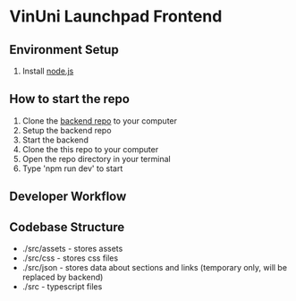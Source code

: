 # VinUni Launchpad Frontend

## Environment Setup

1. Install [node.js](https://nodejs.org/)

## How to start the repo

1. Clone the [backend repo](https://github.com/AmbiakaTT/vseven_backend) to your computer
2. Setup the backend repo
3. Start the backend
4. Clone the this repo to your computer
5. Open the repo directory in your terminal
6. Type 'npm run dev' to start

## Developer Workflow


## Codebase Structure
- ./src/assets - stores assets
- ./src/css - stores css files
- ./src/json - stores data about sections and links (temporary only, will be replaced by backend)
- ./src - typescript files
